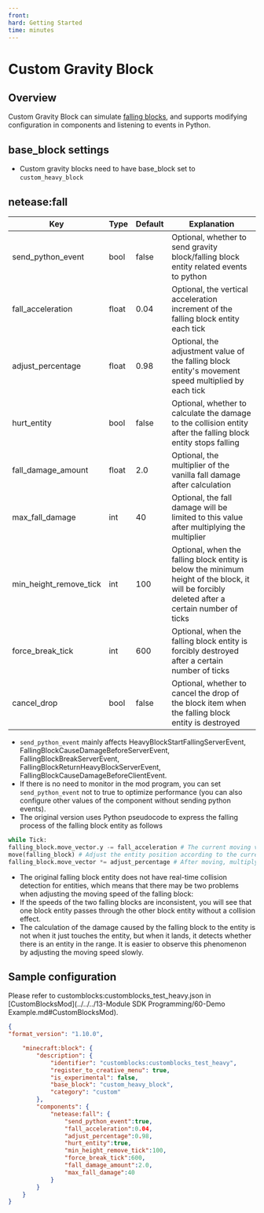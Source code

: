 ```yaml
--- 
front: 
hard: Getting Started 
time: minutes 
--- 
```


# Custom Gravity Block 

## Overview 

Custom Gravity Block can simulate [falling blocks](https://minecraft.fandom.com/zh/wiki/%E4%B8%8B%E8%90%BD%E7%9A%84%E6%96%B9%E5%9D%97), and supports modifying configuration in components and listening to events in Python. 

## base_block settings 

- Custom gravity blocks need to have base_block set to `custom_heavy_block` 

## netease:fall 

| Key | Type | Default | Explanation | 
| ------------ | ----- | -------------------- | ------------------------------------------------------------ | 
| send_python_event | bool | false | Optional, whether to send gravity block/falling block entity related events to python | 
| fall_acceleration | float | 0.04 | Optional, the vertical acceleration increment of the falling block entity each tick | 
| adjust_percentage | float | 0.98 | Optional, the adjustment value of the falling block entity's movement speed multiplied by each tick | 
| hurt_entity | bool | false | Optional, whether to calculate the damage to the collision entity after the falling block entity stops falling | 
| fall_damage_amount | float | 2.0 | Optional, the multiplier of the vanilla fall damage after calculation | 
| max_fall_damage | int | 40 | Optional, the fall damage will be limited to this value after multiplying the multiplier | 
| min_height_remove_tick | int | 100 | Optional, when the falling block entity is below the minimum height of the block, it will be forcibly deleted after a certain number of ticks | 
| force_break_tick | int | 600 | Optional, when the falling block entity is forcibly destroyed after a certain number of ticks | 
| cancel_drop | bool | false | Optional, whether to cancel the drop of the block item when the falling block entity is destroyed | 

- `send_python_event` mainly affects HeavyBlockStartFallingServerEvent, FallingBlockCauseDamageBeforeServerEvent, FallingBlockBreakServerEvent, FallingBlockReturnHeavyBlockServerEvent, FallingBlockCauseDamageBeforeClientEvent. 
- If there is no need to monitor in the mod program, you can set `send_python_event` not to true to optimize performance (you can also configure other values of the component without sending python events). 
- The original version uses Python pseudocode to express the falling process of the falling block entity as follows 
```python 
while Tick: 
falling_block.move_vector.y -= fall_acceleration # The current moving vector adds a downward force 
move(falling_block) # Adjust the entity position according to the current moving vector 
falling_block.move_vector *= adjust_percentage # After moving, multiply the current moving speed (moving vector) by a numerical value 
``` 
- The original falling block entity does not have real-time collision detection for entities, which means that there may be two problems when adjusting the moving speed of the falling block: 
- If the speeds of the two falling blocks are inconsistent, you will see that one block entity passes through the other block entity without a collision effect. 
- The calculation of the damage caused by the falling block to the entity is not when it just touches the entity, but when it lands, it detects whether there is an entity in the range. It is easier to observe this phenomenon by adjusting the moving speed slowly. 
## Sample configuration 
Please refer to customblocks:customblocks_test_heavy.json in [CustomBlocksMod](../../../13-Module SDK Programming/60-Demo Example.md#CustomBlocksMod). 
```json 
{ 
"format_version": "1.10.0",

    "minecraft:block": {
        "description": {
            "identifier": "customblocks:customblocks_test_heavy",
            "register_to_creative_menu": true,
            "is_experimental": false,
            "base_block": "custom_heavy_block",
            "category": "custom"
        },
        "components": {
            "netease:fall": {
                "send_python_event":true,
                "fall_acceleration":0.04,
                "adjust_percentage":0.98,
                "hurt_entity":true,
                "min_height_remove_tick":100,
                "force_break_tick":600,
                "fall_damage_amount":2.0,
                "max_fall_damage":40
            }
        }
    }
}
```